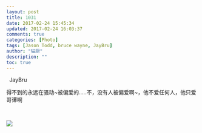 ```yaml
---
layout: post
title: 1031
date: 2017-02-24 15:45:34
updated: 2017-02-24 16:03:37
comments: true
categories: [Photo]
tags: [Jason Todd, bruce wayne, JayBru]
author: "猫厨"
description: ""
toc: true
---
```


<p>&nbsp; JayBru<br /></p> 
<p>得不到的永远在骚动~被偏爱的.....不，没有人被偏爱啊~，他不爱任何人，他只爱哥谭啊</p> 
<p><br /></p>

![](https://nos.netease.com/imglf2/img/cVZNdzJtQk9JV2Z1VlVYUVlKbkt3b05xMStrVEl2V0NpTFZyb01WbmtwOUpKalpiYkp0ejdBPT0.jpg)